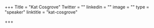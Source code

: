 +++
Title = "Kat Cosgrove"
Twitter = ""
linkedin = ""
image = ""
type = "speaker"
linktitle = "kat-cosgrove"

+++


